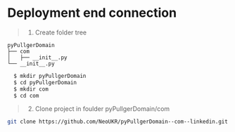 # Deployment end connection

> 1. Create folder tree

```
pyPullgerDomain
├── com
│   ├── __init__.py
└── __init__.py
```

``` sh
  $ mkdir pyPullgerDomain
  $ cd pyPullgerDomain
  $ mkdir com
  $ cd com
```

> 2. Clone project in foulder pyPullgerDomain/com
``` sh
git clone https://github.com/NeoUKR/pyPullgerDomain--com--linkedin.git linkedin
```
